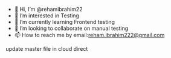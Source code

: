 - 👋 Hi, I’m @rehamibrahim22
- 👀 I’m interested in Testing
- 🌱 I’m currently learning Frontend testing
- 💞️ I’m looking to collaborate on manual testing
- 📫 How to reach me by email:reham.ibrahim222@gmail.com

<!---
rehamibrahim22/rehamibrahim22 is a ✨ special ✨ repository because its `README.md` (this file) appears on your GitHub profile.
You can click the Preview link to take a look at your changes.
--->

update master file in cloud direct

